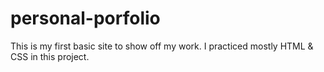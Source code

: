 # personal-porfolio
This is my first basic site to show off my work. I practiced mostly HTML &amp; CSS in this project.
